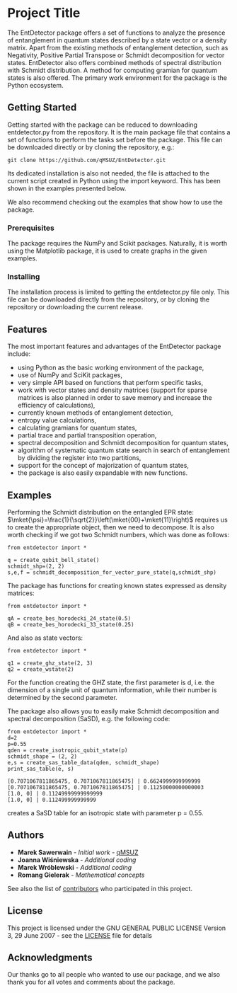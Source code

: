 # Project Title

The EntDetector package offers a set of functions to analyze the presence of entanglement in quantum states described by a state vector or a density matrix. Apart from the existing methods of entanglement detection, such as Negativity, Positive Partial Transpose or Schmidt decomposition for vector states. EntDetector also offers combined methods of spectral distribution with Schmidt distribution. A method for computing gramian for quantum states is also offered. The primary work environment for the package is the Python ecosystem.

## Getting Started

Getting started with the package can be reduced to downloading entdetector.py from the repository. It is the main package file that contains a set of functions to perform the tasks set before the package. This file can be downloaded directly or by cloning the repository, e.g.:

```
git clone https://github.com/qMSUZ/EntDetector.git
```

Its dedicated installation is also not needed, the file is attached to the current script created in Python using the import keyword. This has been shown in the examples presented below.

We also recommend checking out the examples that show how to use the package.

### Prerequisites

The package requires the NumPy and Scikit packages. Naturally, it is worth using the Matplotlib package, it is used to create graphs in the given examples.

### Installing

The installation process is limited to getting the entdetector.py file only. This file can be downloaded directly from the repository, or by cloning the repository or downloading the current release.

## Features

The most important features and advantages of the EntDetector package include:

* using Python as the basic working environment of the package,
* use of NumPy and SciKit packages,
* very simple API based on functions that perform specific tasks,
* work with vector states and density matrices (support for sparse matrices is also planned in order to save memory and increase the efficiency of calculations), 
* currently known methods of entanglement detection,
* entropy value calculations,
* calculating gramians for quantum states,
* partial trace and partial transposition operation,
* spectral decomposition and Schmidt decomposition for quantum states,
* algorithm of systematic quantum state search in search of entanglement by dividing the register into two partitions,
* support for the concept of majorization of quantum states,
* the package is also easily expandable with new functions.


## Examples

Performing the Schmidt distribution on the entangled EPR state: $\mket{\psi}=\frac{1}{\sqrt{2}}\left(\mket{00}+\mket{11}\right)$ requires us to create the appropriate object, then we need to decompose. It is also worth checking if we got two Schmidt numbers, which was done as follows:


```
from entdetector import *

q = create_qubit_bell_state()
schmidt_shp=(2, 2)
s,e,f = schmidt_decomposition_for_vector_pure_state(q,schmidt_shp)
```


The package has functions for creating known states expressed as density matrices:


```
from entdetector import *

qA = create_bes_horodecki_24_state(0.5)
qB = create_bes_horodecki_33_state(0.25)
```

And also as state vectors:

```
from entdetector import *

q1 = create_ghz_state(2, 3)
q2 = create_wstate(2)
```

For the function creating the GHZ state, the first parameter is d, i.e. the dimension of a single unit of quantum information, while their number is determined by the second parameter.

The package also allows you to easily make Schmidt decomposition and spectral decomposition (SaSD), e.g. the following code:

```
from entdetector import *
d=2
p=0.55
qden = create_isotropic_qubit_state(p)
schmidt_shape = (2, 2)
e,s = create_sas_table_data(qden, schmidt_shape)
print_sas_table(e, s)

[0.7071067811865475, 0.7071067811865475] | 0.6624999999999999
[0.7071067811865475, 0.7071067811865475] | 0.11250000000000003
[1.0, 0] | 0.11249999999999999
[1.0, 0] | 0.112499999999999
```

creates a SaSD table for an isotropic state with parameter p = 0.55.

## Authors

* **Marek Sawerwain** - *Initial work* - [qMSUZ](https://github.com/qMSUZ)
* **Joanna Wiśniewska** - *Additional coding*
* **Marek Wróblewski** - *Additional coding*
* **Romang Gielerak** - *Mathematical concepts*

See also the list of [contributors](https://github.com/qMSUZ/EntDetector/Contributors) who participated in this project.

## License

This project is licensed under the GNU GENERAL PUBLIC LICENSE Version 3, 29 June 2007 - see the [LICENSE](LICENSE) file for details

## Acknowledgments

Our thanks go to all people who wanted to use our package, and we also thank you for all votes and comments about the package.